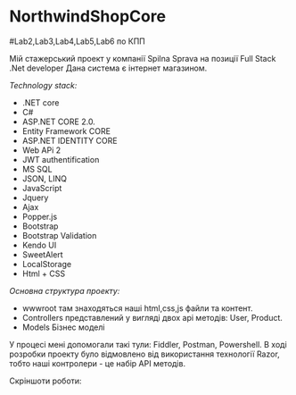 # NorthwindShopCore
#Lab2,Lab3,Lab4,Lab5,Lab6 по КПП 

Мій стажерський проект у компанії Spilna Sprava на позиції Full Stack .Net developer 
Дана система є інтернет магазином. 

*Technology stack:*
- .NET core 
- C#
- ASP.NET CORE 2.0.  
- Entity Framework CORE
- ASP.NET IDENTITY CORE
- Web APi 2
- JWT authentification 
- MS SQL
- JSON, LINQ
- JavaScript
- Jquery 
- Ajax
- Popper.js
- Bootstrap 
- Bootstrap Validation 
- Kendo UI 
- SweetAlert
- LocalStorage
- Html + CSS


*Основна структура проекту:*
- wwwroot там знаходяться наші html,css,js файли та контент.
- Controllers представлений у вигляді двох api методів: User, Product. 
- Models Бізнес моделі

У процесі мені допомогали такі тули: Fiddler, Postman, Powershell.
В ході розробки проекту було відмовлено від використання технології Razor, тобто наші контролери - це набір API методів. 

Скріншоти роботи:



